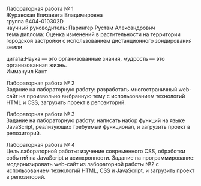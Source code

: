 Лабораторная работа № 1<br>
Журавская Елизавета Владимировна<br>
группа 6404-010302D<br>
научный руководитель: Парингер Рустам Александрович<br>
тема диплома: Оценка изменений в растительности на территории городской застройки с использованием дистанционного зондирования земли<br>


цитата:Наука — это организованные знания, мудрость — это организованная жизнь.<br>
Иммануил Кант<br>


Лабораторная работа № 2<br>
Задание на лабораторную работу: разработать многостраничный web-сайт на
произвольно выбранную тему с использованием технологий HTML и CSS, загрузить
проект в репозиторий.

Лабораторная работа № 3<br>
Задание на лабораторную работу: написать набор функций на языке JavaScript,
реализующих требуемый функционал, и загрузить проект в репозиторий.

Лабораторная работа № 4<br>
Цель лабораторной работы: изучение современного CSS, обработки событий на
JavaScript и асинхронности.
Задание на программирование: модернизировать web-сайт из лабораторной работы №2
с использованием технологий HTML, CSS и JavaScript, и загрузить проект в репозиторий.
